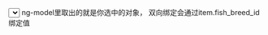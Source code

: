 <select ng-model="xxx" ng-options="item.name for item in fishBreed track by item.fish_breed_id"></select>
ng-model里取出的就是你选中的对象， 双向绑定会通过item.fish_breed_id绑定值